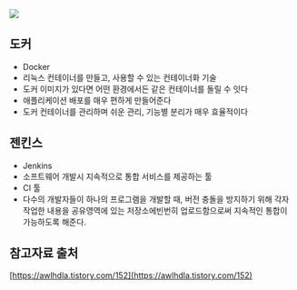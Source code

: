 ![](https://backtony.github.io/assets/img/post/spring/cicd/1-1.PNG)

## 도커
- Docker
- 리눅스 컨테이너를 만들고, 사용할 수 있는 컨테이너화 기술
- 도커 이미지가 있다면 어떤 환경에서든 같은 컨테이너를 돌릴 수 잇다
- 애플리케이션 배포를 매우 편하게 만들어준다
- 도커 컨테이너를 관리하며 쉬운 관리, 기능별 분리가 매우 효율적이다

## 젠킨스
- Jenkins
- 소프트웨어 개발시 지속적으로 통합 서비스를 제공하는 툴
- CI 툴
- 다수의 개발자들이 하나의 프로그램을 개발할 때, 버전 충돌을 방지하기 위해 각자 작업한 내용을 공유영역에 있는 저장소에빈번히 업로드함으로써 지속적인 통합이 가능하도록 해준다.

## 참고자료 출처
[https://awlhdla.tistory.com/152](https://awlhdla.tistory.com/152)
